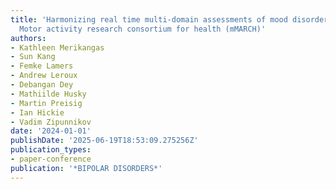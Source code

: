 ```yaml
---
title: 'Harmonizing real time multi-domain assessments of mood disorder spectrum:
  Motor activity research consortium for health (mMARCH)'
authors:
- Kathleen Merikangas
- Sun Kang
- Femke Lamers
- Andrew Leroux
- Debangan Dey
- Mathiilde Husky
- Martin Preisig
- Ian Hickie
- Vadim Zipunnikov
date: '2024-01-01'
publishDate: '2025-06-19T18:53:09.275256Z'
publication_types:
- paper-conference
publication: '*BIPOLAR DISORDERS*'
---
```

